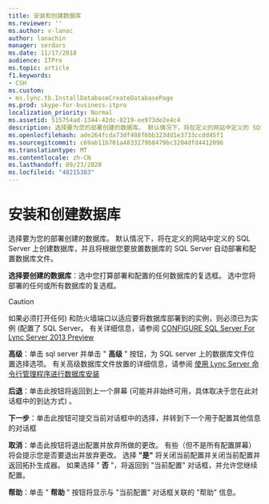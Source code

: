 ```yaml
---
title: 安装和创建数据库
ms.reviewer: ''
ms.author: v-lanac
author: lanachin
manager: serdars
ms.date: 11/17/2018
audience: ITPro
ms.topic: article
f1.keywords:
- CSH
ms.custom:
- ms.lync.tb.InstallDatabaseCreateDatabasePage
ms.prod: skype-for-business-itpro
localization_priority: Normal
ms.assetid: 515754ad-1344-42dc-8219-ee973de2e4c4
description: 选择要为您的部署创建的数据库。 默认情况下，将在定义的网站中定义的 SQL Server 上创建数据库，并且将根据您要放置数据库的 SQL Server 自动部署和配置数据库文件。
ms.openlocfilehash: ade264fcda73df408f6bb323dd1e3733ccdd45f1
ms.sourcegitcommit: c69ab11b701a4833179b8479bc3204dfd4412096
ms.translationtype: MT
ms.contentlocale: zh-CN
ms.lasthandoff: 09/23/2020
ms.locfileid: "48215383"
---
```

# <a name="install-and-create-databases"></a>安装和创建数据库

选择要为您的部署创建的数据库。 默认情况下，将在定义的网站中定义的 SQL Server 上创建数据库，并且将根据您要放置数据库的 SQL Server 自动部署和配置数据库文件。

 **选择要创建的数据库**：选中您打算部署和配置的任何数据库的复选框。 选中您将部署的任何或所有数据库的复选框。

> [!CAUTION]
> 如果必须打开任何) 和防火墙端口以适应要将数据库部署到的实例，则必须已为实例 (配置了 SQL Server。 有关详细信息，请参阅 [CONFIGURE SQL Server For Lync Server 2013 Preview](https://technet.microsoft.com/library/375e5cc4-e436-46dc-9b02-5063f35cdcc1.aspx)

 **高级**：单击 sql server 并单击 " **高级** " 按钮，为 SQL server 上的数据库文件位置选择选项。 有关高级数据库文件放置的详细信息，请参阅 [使用 Lync Server 命令行管理程序进行数据库安装](https://technet.microsoft.com/library/c90a6449-4dd5-4b18-b21c-ea2c2a64dc3c.aspx)

 **后退**：单击此按钮将返回到上一个屏幕 (可能并非始终可用，具体取决于您在此对话框中的到达方式) 。

 **下一步**：单击此按钮可提交当前对话框中的选择，并转到下一个用于配置其他信息的对话框

 **取消**：单击此按钮将退出配置并放弃所做的更改。 有些（但不是所有配置屏幕）将会提示您是否要退出并放弃更改。 选择 **"是"** 将关闭当前配置并关闭当前配置并返回拓扑生成器。 如果选择 " **否** "，将返回到 "当前配置" 对话框，并允许您继续配置。

 **帮助**：单击 " **帮助** " 按钮将显示与 "当前配置" 对话框关联的 "帮助" 信息。


